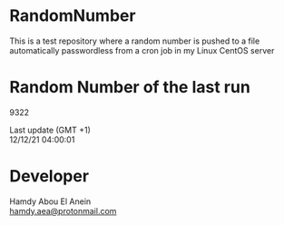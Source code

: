 # RandomNumber    
This is a test repository where a random number is pushed to a file automatically passwordless from a cron job in my Linux CentOS server    
# Random Number of the last run   
9322
      
Last update (GMT +1)    
12/12/21 04:00:01
# Developer    
Hamdy Abou El Anein   
hamdy.aea@protonmail.com
